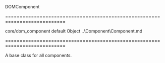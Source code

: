 <!--id-->DOMComponent<!--/id-->
===========================================================================
<!--hidden--><!--/hidden-->
<!--module-->core/dom_component<!--/module-->
<!--export-->default<!--/export-->
<!--type-->Object<!--/type-->
<!--inherits-->..\Component\Component.md<!--/inherits-->
===========================================================================

<!--shortDescription-->
A base class for all components.
<!--/shortDescription-->

<!--fullDescription-->

<!--/fullDescription-->